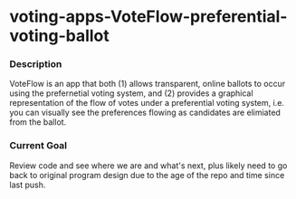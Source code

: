 # voting-apps-VoteFlow-preferential-voting-ballot

### Description
VoteFlow is an app that both (1) allows transparent, online ballots to occur using the prefernetial voting system, and (2) provides a graphical representation of the flow of votes under a preferential voting system, i.e. you can visually see the preferences flowing as candidates are elimiated from the ballot.

### Current Goal
Review code and see where we are and what's next, plus likely need to go back to original program design due to the age of the repo and time since last push.
